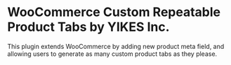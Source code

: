 WooCommerce Custom Repeatable Product Tabs by YIKES Inc.
============================================

This plugin extends WooCommerce by adding new product meta field, and allowing users to generate as many custom product tabs as they please.
